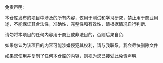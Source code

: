 免责声明:

本仓库发布的项目中涉及的所有内容，仅用于测试和学习研究，禁止用于商业用途，不能保证其合法性，准确性，完整性和有效性，请根据情况自行判断.

请勿将本项目的任何内容用于商业或非法目的，否则后果自负.

如果您认为该项目的内容可能涉嫌侵犯其权利，请与我联系，我会尽快删除文件

如果您使用并复制了任何本仓库的内容，则视为您已接受此免责声明.


